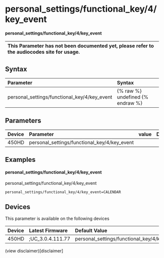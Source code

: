 ﻿---
description: personal_settings/functional_key/4/key_event
search:
    keywords: ['personal_settings','functional_key','4','key_event']
---

# personal_settings/functional_key/4/key_event

#### personal_settings/functional_key/4/key_event


| This Parameter has not been documented yet, please refer to the audiocodes site for usage.  |
| :--- |

## Syntax
| Parameter | Syntax |
| :--- | :--- |
|personal_settings/functional_key/4/key_event | {% raw %} undefined {% endraw %} |

## Parameters
|Device|Parameter|value|Description|
|:---|:---|:---|:---|
| 450HD | personal_settings/functional_key/4/key_event |  |  |

## Examples
#### personal_settings/functional_key/4/key_event

personal_settings/functional_key/4/key_event

```
personal_settings/functional_key/4/key_event=CALENDAR
```

## Devices
This parameter is available on the following devices

| Device | Latest Firmware | Default Value |
|:---|:---|:---|
| 450HD | ;UC_3.0.4.111.77 | personal_settings/functional_key/4/key_event=CALENDAR 

(view disclaimer)[disclaimer]
